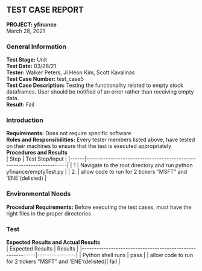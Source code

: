 ## TEST CASE REPORT
**PROJECT: yfinance**<br>
March 28, 2021<br>

### General Information
**Test Stage:** Unit<br>
**Test Date:** 03/28/21<br>
**Tester:** Walker Peters, Ji Heon Kim, Scott Kavalinas<br>
**Test Case Number:** test_case5<br>
**Test Case Description:** Testing the functionality related to empty stock dataframes. User should be notified of an error rather than receiving empty data.<br>
**Result:** Fail<br>

### Introduction
**Requirements:** Does not require specific software<br>
**Roles and Responsibilities:** Every tester members listed above, have tested on their machines to ensure that the test is executed appropriately<br>
**Procedures and Results**<br>
| Step | Test Step/Input                                                      |
|------|----------------------------------------------------------------------|
| 1    | Navigate to the root directory and run python yfinance/emptyTest.py  |
| 2.   | allow code to run for 2 tickers "MSFT" and 'ENE'(delisted)           |


### Environmental Needs
**Procedural Requirements:** Before executing the test cases, must have the right files in the proper directories<br>

### Test
**Expected Results and Actual Results**<br>
| Expected Results                                          | Results        |
|-----------------------------------------------------------|----------------|
| Python shell runs                                         | pass           |
| allow code to run for 2 tickers "MSFT" and 'ENE'(delisted)| fail           |

